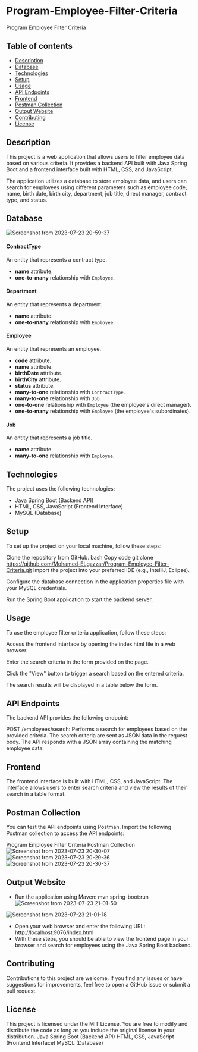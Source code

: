 # Program-Employee-Filter-Criteria
Program Employee Filter Criteria

## Table of contents
* [Description](#description)
* [Database](#database)
* [Technologies](#technologies)
* [Setup](#setup)
* [Usage](#usage)
* [API Endpoints](#api-endpoints)
* [Frontend](#frontend)
* [Postman Collection](#postman-collection)
* [Output Website](#output-website)
* [Contributing](#contributing)
* [License](#license)

## Description
This project is a web application that allows users to filter employee data based on various criteria. It provides a backend API built with Java Spring Boot and a frontend interface built with HTML, CSS, and JavaScript.

The application utilizes a database to store employee data, and users can search for employees using different parameters such as employee code, name, birth date, birth city, department, job title, direct manager, contract type, and status.

## Database
![Screenshot from 2023-07-23 20-59-37](https://github.com/Mohamed-ELgazzar/Program-Employee-Filter-Criteria/assets/122599973/f13a0568-2536-4de1-a17f-8dc15b5e3434)
#### ContractType

An entity that represents a contract type.

* **name** attribute.
* **one-to-many** relationship with `Employee`.

#### Department

An entity that represents a department.

* **name** attribute.
* **one-to-many** relationship with `Employee`.

#### Employee

An entity that represents an employee.

* **code** attribute.
* **name** attribute.
* **birthDate** attribute.
* **birthCity** attribute.
* **status** attribute.
* **many-to-one** relationship with `ContractType`.
* **many-to-one** relationship with `Job`.
* **one-to-one** relationship with `Employee` (the employee's direct manager).
* **one-to-many** relationship with `Employee` (the employee's subordinates).

#### Job

An entity that represents a job title.

* **name** attribute.
* **many-to-one** relationship with `Employee`.
## Technologies
The project uses the following technologies:

* Java Spring Boot (Backend API)
* HTML, CSS, JavaScript (Frontend Interface)
* MySQL (Database)

## Setup
To set up the project on your local machine, follow these steps:

Clone the repository from GitHub.
bash
Copy code
git clone https://github.com/Mohamed-ELgazzar/Program-Employee-Filter-Criteria.git
Import the project into your preferred IDE (e.g., IntelliJ, Eclipse).

Configure the database connection in the application.properties file with your MySQL credentials.

Run the Spring Boot application to start the backend server.

## Usage
To use the employee filter criteria application, follow these steps:

Access the frontend interface by opening the index.html file in a web browser.

Enter the search criteria in the form provided on the page.

Click the "View" button to trigger a search based on the entered criteria.

The search results will be displayed in a table below the form.

## API Endpoints
The backend API provides the following endpoint:

POST /employees/search: Performs a search for employees based on the provided criteria. The search criteria are sent as JSON data in the request body. The API responds with a JSON array containing the matching employee data.

## Frontend
The frontend interface is built with HTML, CSS, and JavaScript. The interface allows users to enter search criteria and view the results of their search in a table format.

## Postman Collection
You can test the API endpoints using Postman. Import the following Postman collection to access the API endpoints:

Program Employee Filter Criteria Postman Collection
![Screenshot from 2023-07-23 20-30-07](https://github.com/Mohamed-ELgazzar/Program-Employee-Filter-Criteria/assets/122599973/c55dd86f-9c4a-4a01-9dbb-2c420c6b1c66)
![Screenshot from 2023-07-23 20-29-36](https://github.com/Mohamed-ELgazzar/Program-Employee-Filter-Criteria/assets/122599973/5bedc80d-7881-4dd4-9e8e-e339211b3e23)
![Screenshot from 2023-07-23 20-30-37](https://github.com/Mohamed-ELgazzar/Program-Employee-Filter-Criteria/assets/122599973/b68ae93c-7e46-4ce5-ac6f-0693707d02ae)

## Output Website
* Run the application using Maven:
     mvn spring-boot:run
![Screenshot from 2023-07-23 21-01-50](https://github.com/Mohamed-ELgazzar/Program-Employee-Filter-Criteria/assets/122599973/8f4ed58b-0a9a-42e5-b48c-ad7d6b6da576)

![Screenshot from 2023-07-23 21-01-18](https://github.com/Mohamed-ELgazzar/Program-Employee-Filter-Criteria/assets/122599973/1c4a4ef8-9fb8-43fa-a4e1-b643ea50706b)

* Open your web browser and enter the following URL:
    http://localhost:9076/index.html
* With these steps, you should be able to view the frontend page in your browser and search for employees using the Java Spring Boot backend.

## Contributing
Contributions to this project are welcome. If you find any issues or have suggestions for improvements, feel free to open a GitHub issue or submit a pull request.

## License
This project is licensed under the MIT License. You are free to modify and distribute the code as long as you include the original license in your distribution.
Java Spring Boot (Backend API)
HTML, CSS, JavaScript (Frontend Interface)
MySQL (Database)

